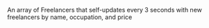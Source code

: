 An array of Freelancers that self-updates every 3 seconds with new freelancers by name, occupation, and price 